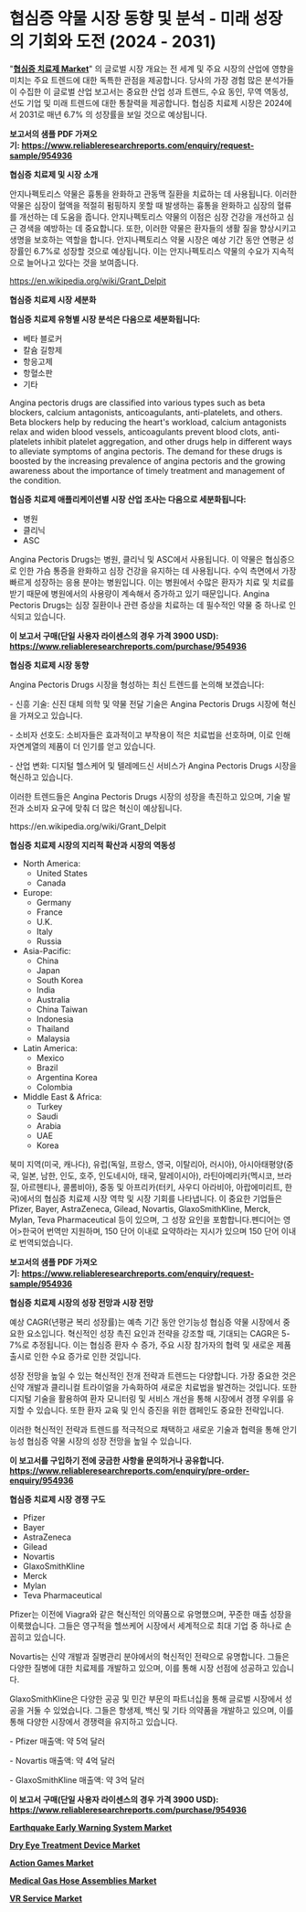 <p><h1>협심증 약물 시장 동향 및 분석 - 미래 성장의 기회와 도전 (2024 - 2031)</h1></p><p>"<strong><a href="https://www.reliableresearchreports.com/angina-pectoris-drugs-r954936">협심증 치료제 Market</a></strong>" 의 글로벌 시장 개요는 전 세계 및 주요 시장의 산업에 영향을 미치는 주요 트렌드에 대한 독특한 관점을 제공합니다. 당사의 가장 경험 많은 분석가들이 수집한 이 글로벌 산업 보고서는 중요한 산업 성과 트렌드, 수요 동인, 무역 역동성, 선도 기업 및 미래 트렌드에 대한 통찰력을 제공합니다. 협심증 치료제 시장은 2024에서 2031로 매년 6.7% 의 성장률을 보일 것으로 예상됩니다.</p>
<p><strong>보고서의 샘플 PDF 가져오기:&nbsp;<a href="https://www.reliableresearchreports.com/enquiry/request-sample/954936">https://www.reliableresearchreports.com/enquiry/request-sample/954936</a></strong></p>
<p><strong>협심증 치료제 및 시장 소개</strong></p>
<p><p>안지나펙토리스 약물은 흉통을 완화하고 관동맥 질환을 치료하는 데 사용됩니다. 이러한 약물은 심장이 혈액을 적절히 펌핑하지 못할 때 발생하는 흉통을 완화하고 심장의 혈류를 개선하는 데 도움을 줍니다. 안지나펙토리스 약물의 이점은 심장 건강을 개선하고 심근 경색을 예방하는 데 중요합니다. 또한, 이러한 약물은 환자들의 생활 질을 향상시키고 생명을 보호하는 역할을 합니다. 안지나펙토리스 약물 시장은 예상 기간 동안 연평균 성장률인 6.7%로 성장할 것으로 예상됩니다. 이는 안지나펙토리스 약물의 수요가 지속적으로 늘어나고 있다는 것을 보여줍니다.</p></p>
<p><a href="https://en.wikipedia.org/wiki/Grant_Delpit">https://en.wikipedia.org/wiki/Grant_Delpit</a></p>
<p><strong>협심증 치료제 시장 세분화</strong></p>
<p><strong>협심증 치료제 유형별 시장 분석은 다음으로 세분화됩니다:</strong></p>
<p><ul><li>베타 블로커</li><li>칼슘 길항제</li><li>항응고제</li><li>항혈소판</li><li>기타</li></ul></p>
<p><p>Angina pectoris drugs are classified into various types such as beta blockers, calcium antagonists, anticoagulants, anti-platelets, and others. Beta blockers help by reducing the heart's workload, calcium antagonists relax and widen blood vessels, anticoagulants prevent blood clots, anti-platelets inhibit platelet aggregation, and other drugs help in different ways to alleviate symptoms of angina pectoris. The demand for these drugs is boosted by the increasing prevalence of angina pectoris and the growing awareness about the importance of timely treatment and management of the condition.</p></p>
<p><strong>협심증 치료제 애플리케이션별 시장 산업 조사는 다음으로 세분화됩니다:</strong></p>
<p><ul><li>병원</li><li>클리닉</li><li>ASC</li></ul></p>
<p><p>Angina Pectoris Drugs는 병원, 클리닉 및 ASC에서 사용됩니다. 이 약물은 협심증으로 인한 가슴 통증을 완화하고 심장 건강을 유지하는 데 사용됩니다. 수익 측면에서 가장 빠르게 성장하는 응용 분야는 병원입니다. 이는 병원에서 수많은 환자가 치료 및 치료를 받기 때문에 병원에서의 사용량이 계속해서 증가하고 있기 때문입니다. Angina Pectoris Drugs는 심장 질환이나 관련 증상을 치료하는 데 필수적인 약물 중 하나로 인식되고 있습니다.</p></p>
<p><strong>이 보고서 구매(단일 사용자 라이센스의 경우 가격 3900 USD): <a href="https://www.reliableresearchreports.com/purchase/954936">https://www.reliableresearchreports.com/purchase/954936</a></strong></p>
<p><strong>협심증 치료제 시장 동향</strong></p>
<p><p>Angina Pectoris Drugs 시장을 형성하는 최신 트렌드를 논의해 보겠습니다:</p><p>- 신흥 기술: 신진 대체 의학 및 약물 전달 기술은 Angina Pectoris Drugs 시장에 혁신을 가져오고 있습니다.</p><p>- 소비자 선호도: 소비자들은 효과적이고 부작용이 적은 치료법을 선호하며, 이로 인해 자연계열의 제품이 더 인기를 얻고 있습니다.</p><p>- 산업 변화: 디지털 헬스케어 및 텔레메드신 서비스가 Angina Pectoris Drugs 시장을 혁신하고 있습니다.</p><p>이러한 트렌드들은 Angina Pectoris Drugs 시장의 성장을 촉진하고 있으며, 기술 발전과 소비자 요구에 맞춰 더 많은 혁신이 예상됩니다.</p></p>
<p>https://en.wikipedia.org/wiki/Grant_Delpit</p>
<p><strong>협심증 치료제 시장의 지리적 확산과 시장의 역동성</strong></p>
<p><ul>
    <li>
        North America:
        <ul>
            <li>United States</li>
            <li>Canada</li>
        </ul>
    </li>
    <li>
        Europe:
        <ul>
            <li>Germany</li>
            <li>France</li>
            <li>U.K.</li>
            <li>Italy</li>
            <li>Russia</li>
        </ul>
    </li>
    <li>
        Asia-Pacific:
        <ul>
            <li>China</li>
            <li>Japan</li>
            <li>South Korea</li>
            <li>India</li>
            <li>Australia</li>
            <li>China Taiwan</li>
            <li>Indonesia</li>
            <li>Thailand</li>
            <li>Malaysia</li>
        </ul>
    </li>
    <li>
        Latin America:
        <ul>
            <li>Mexico</li>
            <li>Brazil</li>
            <li>Argentina Korea</li>
            <li>Colombia</li>
        </ul>
    </li>
    <li>
        Middle East & Africa:
        <ul>
            <li>Turkey</li>
            <li>Saudi</li>
            <li>Arabia</li>
            <li>UAE</li>
            <li>Korea</li>
        </ul>
    </li>
    </ul></p>
<p><p>북미 지역(미국, 캐나다), 유럽(독일, 프랑스, 영국, 이탈리아, 러시아), 아시아태평양(중국, 일본, 남한, 인도, 호주, 인도네시아, 태국, 말레이시아), 라틴아메리카(멕시코, 브라질, 아르헨티나, 콜롬비아), 중동 및 아프리카(터키, 사우디 아라비아, 아랍에미리트, 한국)에서의 협심증 치료제 시장 역학 및 시장 기회를 나타냅니다. 이 중요한 기업들은 Pfizer, Bayer, AstraZeneca, Gilead, Novartis, GlaxoSmithKline, Merck, Mylan, Teva Pharmaceutical 등이 있으며, 그 성장 요인을 포함합니다.펜디어는 영어>한국어 번역만 지원하며, 150 단어 이내로 요약하라는 지시가 있으며 150 단어 이내로 번역되었습니다.</p></p>
<p><strong>보고서의 샘플 PDF 가져오기:&nbsp;<a href="https://www.reliableresearchreports.com/enquiry/request-sample/954936">https://www.reliableresearchreports.com/enquiry/request-sample/954936</a></strong></p>
<p><strong>협심증 치료제 시장의 성장 전망과 시장 전망</strong></p>
<p><p>예상 CAGR(년평균 복리 성장률)는 예측 기간 동안 안기능성 협심증 약물 시장에서 중요한 요소입니다. 혁신적인 성장 촉진 요인과 전략을 강조할 때, 기대되는 CAGR은 5-7%로 추정됩니다. 이는 협심증 환자 수 증가, 주요 시장 참가자의 협력 및 새로운 제품 출시로 인한 수요 증가로 인한 것입니다.</p><p>성장 전망을 높일 수 있는 혁신적인 전개 전략과 트렌드는 다양합니다. 가장 중요한 것은 신약 개발과 클리니컬 트라이얼을 가속화하여 새로운 치료법을 발견하는 것입니다. 또한 디지털 기술을 활용하여 환자 모니터링 및 서비스 개선을 통해 시장에서 경쟁 우위를 유지할 수 있습니다. 또한 환자 교육 및 인식 증진을 위한 캠페인도 중요한 전략입니다.</p><p>이러한 혁신적인 전략과 트렌드를 적극적으로 채택하고 새로운 기술과 협력을 통해 안기능성 협심증 약물 시장의 성장 전망을 높일 수 있습니다.</p></p>
<p><strong>이 보고서를 구입하기 전에 궁금한 사항을 문의하거나 공유합니다. <a href="https://www.reliableresearchreports.com/enquiry/pre-order-enquiry/954936">https://www.reliableresearchreports.com/enquiry/pre-order-enquiry/954936</a></strong></p>
<p><strong>협심증 치료제 시장 경쟁 구도</strong></p>
<p><ul><li>Pfizer</li><li>Bayer</li><li>AstraZeneca</li><li>Gilead</li><li>Novartis</li><li>GlaxoSmithKline</li><li>Merck</li><li>Mylan</li><li>Teva Pharmaceutical</li></ul></p>
<p><p>Pfizer는 이전에 Viagra와 같은 혁신적인 의약품으로 유명했으며, 꾸준한 매출 성장을 이룩했습니다. 그들은 영구적을 헬쓰케어 시장에서 세계적으로 최대 기업 중 하나로 손꼽히고 있습니다.</p><p>Novartis는 신약 개발과 질병관리 분야에서의 혁신적인 전략으로 유명합니다. 그들은 다양한 질병에 대한 치료제를 개발하고 있으며, 이를 통해 시장 선점에 성공하고 있습니다.</p><p>GlaxoSmithKline은 다양한 공공 및 민간 부문의 파트너십을 통해 글로벌 시장에서 성공을 거둘 수 있었습니다. 그들은 항생제, 백신 및 기타 의약품을 개발하고 있으며, 이를 통해 다양한 시장에서 경쟁력을 유지하고 있습니다.</p><p>- Pfizer 매출액: 약 5억 달러</p><p>- Novartis 매출액: 약 4억 달러</p><p>- GlaxoSmithKline 매출액: 약 3억 달러</p></p>
<p><strong>이 보고서 구매(단일 사용자 라이센스의 경우 가격 3900 USD): <a href="https://www.reliableresearchreports.com/purchase/954936">https://www.reliableresearchreports.com/purchase/954936</a></strong></p>
<p><strong><p><a href="https://issuu.com/reportprime-2/docs/earthquake-early-warning-system-market-size-2030.p">Earthquake Early Warning System Market</a></p><p><a href="https://github.com/julian6Skinner/Market-Research-Report-List-1/blob/main/dry-eye-treatment-device-market.md">Dry Eye Treatment Device Market</a></p><p><a href="https://issuu.com/reportprime-2/docs/action-games-market-size-2030.pptx">Action Games Market</a></p><p><a href="https://github.com/mandarincruisesvn/Market-Research-Report-List-1/blob/main/medical-gas-hose-assemblies-market.md">Medical Gas Hose Assemblies Market</a></p><p><a href="https://issuu.com/reportprime-2/docs/vr-service-market-size-2030.pptx">VR Service Market</a></p></strong></p>
<p></p>